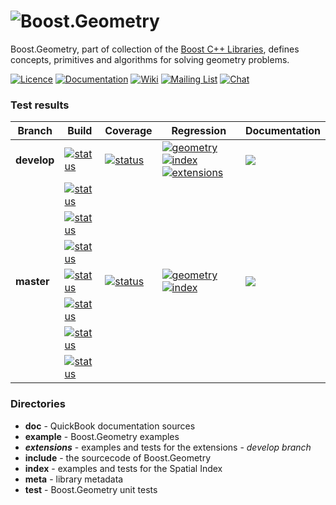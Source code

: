 # ![Boost.Geometry](doc/other/logo/logo_bkg.png)

Boost.Geometry, part of collection of the [Boost C++ Libraries](http://github.com/boostorg), defines concepts, primitives and algorithms for solving geometry problems.

[![Licence](https://img.shields.io/badge/license-boost-4480cc.png)](http://www.boost.org/LICENSE_1_0.txt)
[![Documentation](https://img.shields.io/badge/-documentation-4480cc.png)](http://boost.org/libs/geometry)
[![Wiki](https://img.shields.io/badge/-wiki-4480cc.png)](https://github.com/boostorg/geometry/wiki)
[![Mailing List](https://img.shields.io/badge/-mailing%20list-4eb899.png)](http://lists.boost.org/geometry/)
[![Chat](https://badges.gitter.im/boostorg/geometry.png)](https://gitter.im/boostorg/geometry?utm_source=badge&utm_medium=badge&utm_campaign=pr-badge&utm_content=badge)

### Test results

 Branch     | Build         | Coverage       | Regression | Documentation
------------|---------------|----------------|------------|--------------
**develop** | [![status](https://circleci.com/gh/boostorg/geometry/tree/develop.svg?style=shield)](https://circleci.com/gh/boostorg/geometry/tree/develop) | [![status](https://coveralls.io/repos/github/boostorg/geometry/badge.svg?branch=develop)](https://coveralls.io/github/boostorg/geometry?branch=develop) | [![geometry](https://img.shields.io/badge/-geometry-4480cc.png)](http://www.boost.org/development/tests/develop/developer/geometry.html) [![index](https://img.shields.io/badge/-index-4480cc.png)](http://www.boost.org/development/tests/develop/developer/geometry-index.html) [![extensions](https://img.shields.io/badge/-extensions-4480cc.png)](http://www.boost.org/development/tests/develop/developer/geometry-extensions.html) | [![](https://github.com/boostorg/geometry/workflows/documentation/badge.svg?branch=develop)](https://github.com/boostorg/geometry/actions?query=branch:develop+workflow:documentation)
 &nbsp;     | [![status](https://github.com/boostorg/geometry/workflows/clang-test-minimal/badge.svg?branch=develop)](https://github.com/boostorg/geometry/actions?query=branch:develop+workflow:clang-test-minimal) |
 &nbsp;     | [![status](https://github.com/boostorg/geometry/workflows/gcc-test-minimal/badge.svg?branch=develop)](https://github.com/boostorg/geometry/actions?query=branch:develop+workflow:gcc-test-minimal) |
 &nbsp;     | [![status](https://github.com/boostorg/geometry/workflows/msvc-test-minimal/badge.svg?branch=develop)](https://github.com/boostorg/geometry/actions?query=branch:develop+workflow:msvc-test-minimal) |
**master**  | [![status](https://circleci.com/gh/boostorg/geometry/tree/master.svg?style=shield)](https://circleci.com/gh/boostorg/geometry/tree/master)   | [![status](https://coveralls.io/repos/github/boostorg/geometry/badge.svg?branch=master)](https://coveralls.io/github/boostorg/geometry?branch=master)   | [![geometry](https://img.shields.io/badge/-geometry-4480cc.png)](http://www.boost.org/development/tests/master/developer/geometry.html) [![index](https://img.shields.io/badge/-index-4480cc.png)](http://www.boost.org/development/tests/master/developer/geometry-index.html) | [![](https://github.com/boostorg/geometry/workflows/documentation/badge.svg?branch=master)](https://github.com/boostorg/geometry/actions?query=branch:master+workflow:documentation)
 &nbsp;     | [![status](https://github.com/boostorg/geometry/workflows/clang-test-minimal/badge.svg?branch=master)](https://github.com/boostorg/geometry/actions?query=branch:master+workflow:clang-test-minimal) |
 &nbsp;     | [![status](https://github.com/boostorg/geometry/workflows/gcc-test-minimal/badge.svg?branch=master)](https://github.com/boostorg/geometry/actions?query=branch:master+workflow:gcc-test-minimal) |
 &nbsp;     | [![status](https://github.com/boostorg/geometry/workflows/msvc-test-minimal/badge.svg?branch=master)](https://github.com/boostorg/geometry/actions?query=branch:master+workflow:msvc-test-minimal) |

### Directories

* **doc** - QuickBook documentation sources
* **example** - Boost.Geometry examples
* **_extensions_** - examples and tests for the extensions - _develop branch_
* **include** - the sourcecode of Boost.Geometry
* **index** - examples and tests for the Spatial Index
* **meta** - library metadata
* **test** - Boost.Geometry unit tests
